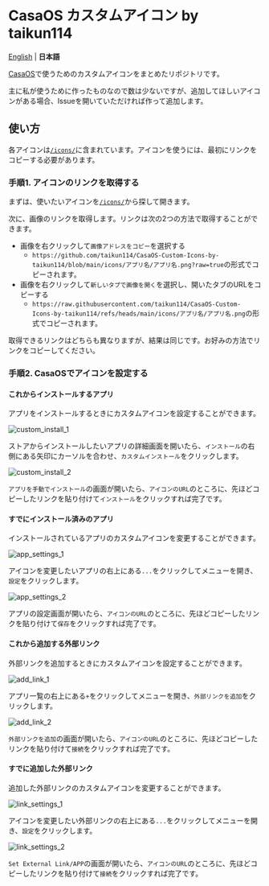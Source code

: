 # CasaOS カスタムアイコン by taikun114
[English](/README.md) | **日本語**

[CasaOS](https://casaos.io/)で使うためのカスタムアイコンをまとめたリポジトリです。

主に私が使うために作ったものなので数は少ないですが、追加してほしいアイコンがある場合、Issueを開いていただければ作って追加します。

## 使い方
各アイコンは[`/icons/`](/icons/)に含まれています。アイコンを使うには、最初にリンクをコピーする必要があります。

### 手順1. アイコンのリンクを取得する
まずは、使いたいアイコンを[`/icons/`](/icons/)から探して開きます。

次に、画像のリンクを取得します。リンクは次の2つの方法で取得することができます。
- 画像を右クリックして`画像アドレスをコピー`を選択する
  - `https://github.com/taikun114/CasaOS-Custom-Icons-by-taikun114/blob/main/icons/アプリ名/アプリ名.png?raw=true`の形式でコピーされます。
- 画像を右クリックして`新しいタブで画像を開く`を選択し、開いたタブのURLをコピーする
  - `https://raw.githubusercontent.com/taikun114/CasaOS-Custom-Icons-by-taikun114/refs/heads/main/icons/アプリ名/アプリ名.png`の形式でコピーされます。

取得できるリンクはどちらも異なりますが、結果は同じです。お好みの方法でリンクをコピーしてください。

### 手順2. CasaOSでアイコンを設定する
#### これからインストールするアプリ
アプリをインストールするときにカスタムアイコンを設定することができます。

![custom_install_1](images/custom_install_1.png)

ストアからインストールしたいアプリの詳細画面を開いたら、`インストール`の右側にある矢印にカーソルを合わせ、`カスタムインストール`をクリックします。

![custom_install_2](images/custom_install_2.png)

`アプリを手動でインストール`の画面が開いたら、`アイコンのURL`のところに、先ほどコピーしたリンクを貼り付けて`インストール`をクリックすれば完了です。

#### すでにインストール済みのアプリ
インストールされているアプリのカスタムアイコンを変更することができます。

![app_settings_1](images/app_settings_1.png)

アイコンを変更したいアプリの右上にある`...`をクリックしてメニューを開き、`設定`をクリックします。

![app_settings_2](images/app_settings_2.png)

アプリの設定画面が開いたら、`アイコンのURL`のところに、先ほどコピーしたリンクを貼り付けて`保存`をクリックすれば完了です。

#### これから追加する外部リンク
外部リンクを追加するときにカスタムアイコンを設定することができます。

![add_link_1](images/add_link_1.png)

アプリ一覧の右上にある`+`をクリックしてメニューを開き、`外部リンクを追加`をクリックします。

![add_link_2](images/add_link_2.png)

`外部リンクを追加`の画面が開いたら、`アイコンのURL`のところに、先ほどコピーしたリンクを貼り付けて`接続`をクリックすれば完了です。

#### すでに追加した外部リンク
追加した外部リンクのカスタムアイコンを変更することができます。

![link_settings_1](images/link_settings_1.png)

アイコンを変更したい外部リンクの右上にある`...`をクリックしてメニューを開き、`設定`をクリックします。

![link_settings_2](images/link_settings_2.png)

`Set External Link/APP`の画面が開いたら、`アイコンのURL`のところに、先ほどコピーしたリンクを貼り付けて`接続`をクリックすれば完了です。

